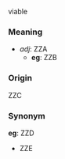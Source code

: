 viable
### Meaning
+ _adj_: ZZA
    + __eg__: ZZB

### Origin

ZZC

### Synonym

__eg__: ZZD

+ ZZE


